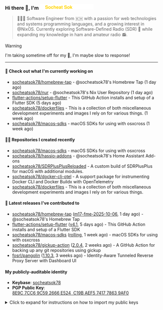 <h3>
   Hi there 👋,
   I'm <a href="#"><img src="assets/branding.svg" width="177" height="18"></a>
</h3>

> 👨🏻‍💻 Software Engineer from 🇰🇭 with a passion for web technologies and systems programming languages, and a growing interest in @NixOS. Currently exploring Software-Defined Radio (SDR) 📡 while expanding my knowledge in ham and amateur radio 📻.


> [!WARNING]
> I'm taking sometime off for my 👶, I'm maybe slow to response!

---
#### 👷 Check out what I'm currently working on

- [socheatsok78/homebrew-tap](https://github.com/socheatsok78/homebrew-tap) - @socheatsok78&#39;s Homebrew Tap (1 day ago)
- [socheatsok78/nur](https://github.com/socheatsok78/nur) - @socheatsok78&#39;s Nix User Repository (1 day ago)
- [flutter-actions/setup-flutter](https://github.com/flutter-actions/setup-flutter) - This GitHub Action installs and setup of a Flutter SDK (5 days ago)
- [socheatsok78/dockerfiles](https://github.com/socheatsok78/dockerfiles) - This is a collection of both miscellaneous development experiments and images I rely on for various things. (1 week ago)
- [socheatsok78/macos-sdks](https://github.com/socheatsok78/macos-sdks) - macOS SDKs for using with osxcross (1 week ago)

#### 👨‍💻 Repositories I created recently

- [socheatsok78/macos-sdks](https://github.com/socheatsok78/macos-sdks) - macOS SDKs for using with osxcross
- [socheatsok78/hassio-addons](https://github.com/socheatsok78/hassio-addons) - @socheatsok78&#39;s Home Assistant Add-ons
- [socheatsok78/SDRPlusPlusReloaded](https://github.com/socheatsok78/SDRPlusPlusReloaded) - A custom build of SDRPlusPlus for macOS with additional modules.
- [socheatsok78/docker-cli-otel](https://github.com/socheatsok78/docker-cli-otel) - A support package for instrumenting Docker CLI and Docker Buildx with OpenTelemetry
- [socheatsok78/dockerfiles](https://github.com/socheatsok78/dockerfiles) - This is a collection of both miscellaneous development experiments and images I rely on for various things.

#### 🚀 Latest releases I've contributed to

- [socheatsok78/homebrew-tap](https://github.com/socheatsok78/homebrew-tap) ([m17-fme-2025-10-06](https://github.com/socheatsok78/homebrew-tap/releases/tag/m17-fme-2025-10-06), 1 day ago) - @socheatsok78&#39;s Homebrew Tap
- [flutter-actions/setup-flutter](https://github.com/flutter-actions/setup-flutter) ([v4.1](https://github.com/flutter-actions/setup-flutter/releases/tag/v4.1), 5 days ago) - This GitHub Action installs and setup of a Flutter SDK
- [socheatsok78/macos-sdks](https://github.com/socheatsok78/macos-sdks) ([rolling](https://github.com/socheatsok78/macos-sdks/releases/tag/rolling), 1 week ago) - macOS SDKs for using with osxcross
- [socheatsok78/gickup-action](https://github.com/socheatsok78/gickup-action) ([2.0.4](https://github.com/socheatsok78/gickup-action/releases/tag/2.0.4), 2 weeks ago) - A GitHub Action for backing up any git repositories using gickup
- [fosrl/pangolin](https://github.com/fosrl/pangolin) ([1.10.3](https://github.com/fosrl/pangolin/releases/tag/1.10.3), 3 weeks ago) - Identity-Aware Tunneled Reverse Proxy Server with Dashboard UI

#### My publicly-auditable identity
   - **Keybase**: [socheatsok78](https://keybase.io/socheatsok78)
   - **PGP Public Key**: [8E9C 7CC6 9C59 2666 E524  C19B AEF5 7417 7863 9AF0](https://keys.openpgp.org/vks/v1/by-fingerprint/8E9C7CC69C592666E524C19BAEF5741778639AF0)


<details>
<summary>Click to expand for instructions on how to import my public keys</summary><br/>

```sh
# SSH Public Keys
ssh-import-id gh:socheatsok78
# or
curl https://github.com/socheatsok78.keys >> ~/.ssh/authorized_keys
```

```sh
# GPG Public Key
curl https://github.com/socheatsok78.gpg | gpg --import
# or
curl https://keybase.io/socheatsok78/pgp_keys.asc | gpg --import

# the Keybase app can push to gpg keychain, too
keybase pgp pull socheatsok78
```
</details>
